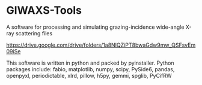 # GIWAXS-Tools

A software for processing and simulating grazing-incidence wide-angle X-ray scattering files

https://drive.google.com/drive/folders/1a8NIQZiPT8bwaGdw9mw_QSFsvEm09iSe

This software is written in python and packed by pyinstaller.
Python packages include: fabio, matplotlib, numpy, scipy, PySide6, pandas, openpyxl, periodictable, xlrd, pillow, h5py, gemmi, spglib, PyCifRW
